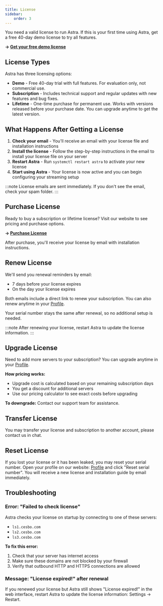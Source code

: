 ```yaml
---
title: License
sidebar:
    order: 3
---
```


You need a valid license to run Astra. If this is your first time using Astra, get a free 40-day demo license to try all features.

**→ [Get your free demo license](https://app.cesbo.com/orders/software/astra/demo/)**

## License Types

Astra has three licensing options:

- **Demo** - Free 40-day trial with full features. For evaluation only, not commercial use.
- **Subscription** - Includes technical support and regular updates with new features and bug fixes.
- **Lifetime** - One-time purchase for permanent use. Works with versions released before your purchase date. You can upgrade anytime to get the latest version.

## What Happens After Getting a License

1. **Check your email** - You'll receive an email with your license file and installation instructions
2. **Install the license** - Follow the step-by-step instructions in the email to install your license file on your server
3. **Restart Astra** - Run `systemctl restart astra` to activate your new license
4. **Start using Astra** - Your license is now active and you can begin configuring your streaming setup

:::note
License emails are sent immediately. If you don't see the email, check your spam folder.
:::

## Purchase License

Ready to buy a subscription or lifetime license? Visit our website to see pricing and purchase options.

**→ [Purchase License](https://cesbo.com/astra-license)**

After purchase, you'll receive your license by email with installation instructions.

## Renew License

We'll send you renewal reminders by email:
- 7 days before your license expires
- On the day your license expires

Both emails include a direct link to renew your subscription. You can also renew anytime in your [Profile](https://cesbo.com/profile).

Your serial number stays the same after renewal, so no additional setup is needed.

:::note
After renewing your license, restart Astra to update the license information.
:::

## Upgrade License

Need to add more servers to your subscription? You can upgrade anytime in your [Profile](https://cesbo.com/profile).

**How pricing works:**

- Upgrade cost is calculated based on your remaining subscription days
- You get a discount for additional servers
- Use our pricing calculator to see exact costs before upgrading

**To downgrade:** Contact our support team for assistance.

## Transfer License

You may transfer your license and subscription to another account, please contact us in chat.

## Reset License

If you lost your license or it has been leaked, you may reset your serial number.
Open your profile on our website: [Profile](https://cesbo.com/profile) and click "Reset serial number".
You will receive a new license and installation guide by email immediately.

## Troubleshooting

### Error: "Failed to check license"

Astra checks your license on startup by connecting to one of these servers:

- `ls1.cesbo.com`
- `ls2.cesbo.com`
- `ls3.cesbo.com`

**To fix this error:**

1. Check that your server has internet access
2. Make sure these domains are not blocked by your firewall
3. Verify that outbound HTTP and HTTPS connections are allowed

### Message: "License expired!" after renewal

If you renewed your license but Astra still shows "License expired!" in the web interface, restart Astra to update the license information: Settings -> Restart.
